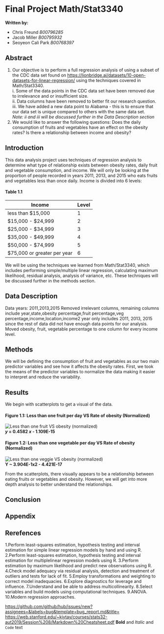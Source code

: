# Final Project Math/Stat3340 
**Written by:** 
- Chris Freund _B00796285_
- Jacob Miller _B00795932_
- Seoyeon Cali Park _B00768397_

## Abstract
1.	Our objective is to perform a full regression analysis of using a subset of the CDC data set found on https://lionbridge.ai/datasets/10-open-datasets-for-linear-regression/ using the techniques covered in Math/Stat3340.<br/>
    i. Some of the data points in the CDC data set have been removed due to irrelevance and or insufficient size. <br/>
    ii. Data columns have been removed to better fit our research question. <br/>
    iii.  We have added a new data point to Alabama - this is to ensure that our data set is unique compared to others with the same data set. <br/>
    _Note: ii and iii will be discussed further in the Data Description section_ <br/>
2.	We would like to answer the following questions: Does the daily consumption of fruits and vegetables have an effect on the obesity rates? Is there a relationship between income and obesity?

## Introduction
This data analysis project uses techniques of regression analysis to determine what type of relationship exists between obesity rates, daily fruit and vegetable consumption, and income. We will only be looking at the proportion of people recorded in years 2011, 2013, and 2015 who eats fruits and vegetables less than once daily. Income is divided into 6 levels:

#### Table 1.1
| Income | Level |
|--------|-------|
| less than $15,000 | 1 |
| $15,000 -  $24,999 | 2 |
| $25,000 - $34,999 | 3 |
| $35,000 - $49,999 | 4 |
| $50,000 - $74,999 | 5 |
| $75,000 or greater per year  | 6 | 


We will be using the techniques we learned from Math/Stat3340, which includes performing simple/multiple linear regression, calculating maximum likelihood, residual analysis, analysis of variance, etc. These techniques will be discussed further in the methods section. 

## Data Description
Data years: 2011,2013,2015
Removed irrelevant columns, remaining columns include year,state,obesity percentage,fruit percentage,veg percentage,income,location,income2
year only includes 2011, 2013, 2015 since the rest of data did not have enough data points for our analysis.
Moved obesity, fruit, vegetable percentage to one column for every income level. 

## Methods
We will be defining the consumption of fruit and vegetables as our two main predictor variables and see how it affects the obesity rates.  First, we took the means of the predictor variables to normalize the data making it easier to interpret and reduce the variability.

## Results
We begin with scatterplots to get a visual of the data.

#### Figure 1.1: Less than one fruit per day VS Rate of obesity (Normalized) <br/>
![Less than one fruit VS obesity (normalized)](https://user-images.githubusercontent.com/74206318/101514465-aba94c80-3953-11eb-822b-714dbded7b7d.png) <br/>
**_y_ = 0.4582 _x_ - 1.109E-15**  <br/>

#### Figure 1.2: Less than one vegetable per day VS Rate of obesity (Normalized) <br/>
![Less than one veggie VS obesity (normalized)](https://user-images.githubusercontent.com/74206318/101514468-ac41e300-3953-11eb-924b-a2c7e930913a.png)  <br/>
**Y ~ 3.904E-1x2 - 4.421E-17**  <br/>

From the scatterplots, there visually appears to be a relationship between eating fruits or vegetables and obesity. However, we will get into more depth analysis to better understand the relationships. 


## Conclusion
## Appendix
## Rerefences


1.Perform least-squares estimation, hypothesis testing and interval estimation for simple linear regression models by hand and using R.
2.Perform least-squares estimation, hypothesis testing and interval estimation for multiplelinear regression models using R.
3.Perform estimation by maximum likelihood and predict new observations using R.
4.Check model adequacy via residual analysis, detection and treatment of outliers and tests for lack of fit.
5.Employ transformations and weighting to correct model inadequacies. 
6.Explore diagnostics for leverage and influence.
7.Understand and be able to address multicollinearity.
8.Select variables and build models using computational techniques.
9.ANOVA.
10.Modern regression approaches. 


https://github.com/github/hub/issues/new?assignees=&labels=bug&template=bug_report.md&title=
https://web.stanford.edu/~kjytay/courses/stats32-aut2019/Session%208/Markdown%20Cheatsheet.pdf
**Bold** and _Italic_ and `Code` text


